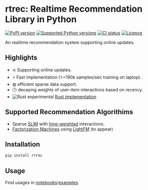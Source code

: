 rtrec: Realtime Recommendation Library in Python
================================================

[![PyPI version](https://img.shields.io/pypi/v/rtrec.svg?logo=pypi&logoColor=FFE873)](https://pypi.org/project/rtrec/)
[![Supported Python versions](https://img.shields.io/pypi/pyversions/pypistats.svg?logo=python&logoColor=FFE873)](https://pypi.org/project/rtrec/)
[![CI status](https://github.com/myui/rtrec/actions/workflows/ci.yml/badge.svg)](https://github.com/myui/rtrec/actions)
[![Licence](https://img.shields.io/github/license/myui/rtrec.svg)](LICENSE.txt)

An realtime recommendation system supporting online updates.

## Highlights

- ❇️ Supporting online updates.
- ⚡️ Fast implementation (>=190k samples/sec training on laptop).
- ◍ efficient sparse data support.
- 🕑 decaying weights of user-item interactions based on recency.
- ![Rust](https://avatars.githubusercontent.com/u/5430905?s=20&v=4) experimental [Rust implementation](https://github.com/myui/rtrec/tree/rust)

## Supported Recommendation Algorithims

- Sparse [SLIM](https://ieeexplore.ieee.org/document/6137254) with [time-weighted](https://dl.acm.org/doi/10.1145/1099554.1099689) interactions.
- [Factorization Machines](https://ieeexplore.ieee.org/document/5694074) using [LightFM](https://github.com/lyst/lightfm) (to appear)

## Installation

```bash
pip install rtrec
```

## Usage

Find usages in [notebooks](https://github.com/myui/rtrec/tree/main/notebooks)/[examples](https://github.com/myui/rtrec/blob/main/examples/streamlit/movielens_dashboard.py).
